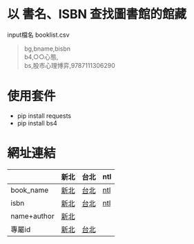 # 以 書名、ISBN 查找圖書館的館藏
input檔名 booklist.csv  
> bg,bname,bisbn  
> b4,○○心態,  
> bs,股市心理博弈,9787111306290  

# 使用套件
+ pip install requests
+ pip install bs4

# 網址連結
|             | 新北  | 台北  | ntl  |  
|-------------|---|---|---|
| book_name   |[新北](https://webpac.tphcc.gov.tw/webpac/search.cfm?m=ss&t0=k&k0=華爾街孤狼巴魯克&c0=and) |[台北](https://book.tpml.edu.tw/search?searchField=TI&searchInput=華爾街孤狼巴魯克) |[ntl](https://cis2.ntl.edu.tw/webpac/search/?field=ti&match=smart&q=華爾街孤狼巴魯克) |
| isbn        | [新北](https://webpac.tphcc.gov.tw/webpac/search.cfm?m=as&t0=i&k0=9789865797683&c0=and) |[台北](https://book.tpml.edu.tw/search?searchField=ISBN&searchInput=978986579768) |[ntl](https://cis2.ntl.edu.tw/webpac/search/?field=isn&match=smart&q=9789865797683)|
| name+author |[新北](https://webpac.tphcc.gov.tw/webpac/search.cfm?m=as&t0=a&k0=巴魯克&c0=and&t1=t&k1=華爾街孤狼巴魯克&c1=and)   |   |   |
| 專屬id |[新北](https://webpac.tphcc.gov.tw/webpac/content.cfm?mid=938523) |[台北](https://book.tpml.edu.tw/bookDetail/822907)|   |
